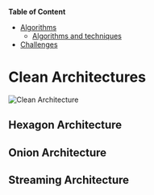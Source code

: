 
**Table of Content**
- [Algorithms](#algorithms)
  - [Algorithms and techniques](#algorithms-and-techniques)
- [Challenges](#challenges)


# Clean Architectures
![Clean Architecture](https://blog.cleancoder.com/uncle-bob/images/2012-08-13-the-clean-architecture/CleanArchitecture.jpg)
## Hexagon Architecture
## Onion Architecture
## Streaming Architecture

